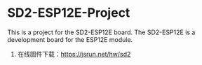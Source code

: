 SD2-ESP12E-Project
==================
This is a project for the SD2-ESP12E board.
The SD2-ESP12E is a development board for the ESP12E module.

1. 在线固件下载：https://jsrun.net/hw/sd2